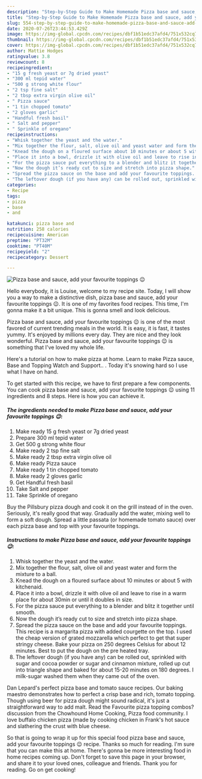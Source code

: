 ```yaml
---
description: "Step-by-Step Guide to Make Homemade Pizza base and sauce, add your favourite toppings 😉"
title: "Step-by-Step Guide to Make Homemade Pizza base and sauce, add your favourite toppings 😉"
slug: 554-step-by-step-guide-to-make-homemade-pizza-base-and-sauce-add-your-favourite-toppings
date: 2020-07-26T23:44:53.429Z
image: https://img-global.cpcdn.com/recipes/dbf1b51edc37afd4/751x532cq70/pizza-base-and-sauce-add-your-favourite-toppings-😉-recipe-main-photo.jpg
thumbnail: https://img-global.cpcdn.com/recipes/dbf1b51edc37afd4/751x532cq70/pizza-base-and-sauce-add-your-favourite-toppings-😉-recipe-main-photo.jpg
cover: https://img-global.cpcdn.com/recipes/dbf1b51edc37afd4/751x532cq70/pizza-base-and-sauce-add-your-favourite-toppings-😉-recipe-main-photo.jpg
author: Mattie Hodges
ratingvalue: 3.8
reviewcount: 8
recipeingredient:
- "15 g fresh yeast or 7g dried yeast"
- "300 ml tepid water"
- "500 g strong white flour"
- "2 tsp fine salt"
- "2 tbsp extra virgin olive oil"
- " Pizza sauce"
- "1 tin chopped tomato"
- "2 gloves garlic"
- "Handful fresh basil"
- " Salt and pepper"
- " Sprinkle of oregano"
recipeinstructions:
- "Whisk together the yeast and the water."
- "Mix together the flour, salt, olive oil and yeast water and form the mixture to a ball."
- "Knead the dough on a floured surface about 10 minutes or about 5 with kitchenaid."
- "Place it into a bowl, drizzle it with olive oil and leave to rise in a warm place for about 30min or until it doubles in size."
- "For the pizza sauce put everything to a blender and blitz it together until smooth."
- "Now the dough it’s ready cut to size and stretch into pizza shape."
- "Spread the pizza sauce on the base and add your favourite toppings. This recipe is a margarita pizza with added courgette on the top. I used the cheap version of grated mozzarella which perfect to get that super stringy cheese. Bake your pizza on 250 degrees Celsius for about 12 minutes. Best to put the dough on the pre heated tray."
- "The leftover dough (if you have any) can be rolled out, sprinkled with sugar and cocoa powder or sugar and cinnamon mixture, rolled up cut into triangle shape and baked for about 15-20 minutes on 180 degrees. I milk-sugar washed them when they came out of the oven."
categories:
- Recipe
tags:
- pizza
- base
- and

katakunci: pizza base and 
nutrition: 258 calories
recipecuisine: American
preptime: "PT32M"
cooktime: "PT40M"
recipeyield: "2"
recipecategory: Dessert

---
```



![Pizza base and sauce, add your favourite toppings 😉](https://img-global.cpcdn.com/recipes/dbf1b51edc37afd4/751x532cq70/pizza-base-and-sauce-add-your-favourite-toppings-😉-recipe-main-photo.jpg)

Hello everybody, it is Louise, welcome to my recipe site. Today, I will show you a way to make a distinctive dish, pizza base and sauce, add your favourite toppings 😉. It is one of my favorites food recipes. This time, I'm gonna make it a bit unique. This is gonna smell and look delicious.

Pizza base and sauce, add your favourite toppings 😉 is one of the most favored of current trending meals in the world. It is easy, it is fast, it tastes yummy. It's enjoyed by millions every day. They are nice and they look wonderful. Pizza base and sauce, add your favourite toppings 😉 is something that I've loved my whole life.

Here&#39;s a tutorial on how to make pizza at home. Learn to make Pizza sauce, Base and Topping Watch and Support.. . Today it&#39;s snowing hard so I use what I have on hand.


To get started with this recipe, we have to first prepare a few components. You can cook pizza base and sauce, add your favourite toppings 😉 using 11 ingredients and 8 steps. Here is how you can achieve it.

<!--inarticleads1-->

##### The ingredients needed to make Pizza base and sauce, add your favourite toppings 😉:

1. Make ready 15 g fresh yeast or 7g dried yeast
1. Prepare 300 ml tepid water
1. Get 500 g strong white flour
1. Make ready 2 tsp fine salt
1. Make ready 2 tbsp extra virgin olive oil
1. Make ready  Pizza sauce
1. Make ready 1 tin chopped tomato
1. Make ready 2 gloves garlic
1. Get Handful fresh basil
1. Take  Salt and pepper
1. Take  Sprinkle of oregano


Buy the Pillsbury pizza dough and cook it on the grill instead of in the oven. Seriously, it&#39;s really good that way. Gradually add the water, mixing well to form a soft dough. Spread a little passata (or homemade tomato sauce) over each pizza base and top with your favourite toppings. 

<!--inarticleads2-->

##### Instructions to make Pizza base and sauce, add your favourite toppings 😉:

1. Whisk together the yeast and the water.
1. Mix together the flour, salt, olive oil and yeast water and form the mixture to a ball.
1. Knead the dough on a floured surface about 10 minutes or about 5 with kitchenaid.
1. Place it into a bowl, drizzle it with olive oil and leave to rise in a warm place for about 30min or until it doubles in size.
1. For the pizza sauce put everything to a blender and blitz it together until smooth.
1. Now the dough it’s ready cut to size and stretch into pizza shape.
1. Spread the pizza sauce on the base and add your favourite toppings. This recipe is a margarita pizza with added courgette on the top. I used the cheap version of grated mozzarella which perfect to get that super stringy cheese. Bake your pizza on 250 degrees Celsius for about 12 minutes. Best to put the dough on the pre heated tray.
1. The leftover dough (if you have any) can be rolled out, sprinkled with sugar and cocoa powder or sugar and cinnamon mixture, rolled up cut into triangle shape and baked for about 15-20 minutes on 180 degrees. I milk-sugar washed them when they came out of the oven.


Dan Lepard&#39;s perfect pizza base and tomato sauce recipes. Our baking maestro demonstrates how to perfect a crisp base and rich, tomato topping. Though using beer for pizza dough might sound radical, it&#39;s just a straightforward way to add malt. Read the Favourite pizza topping combos? discussion from the Chowhound Home Cooking, Pizza food community. I love buffalo chicken pizza (made by cooking chicken in Frank&#39;s hot sauce and slathering the crust with blue cheese. 

So that is going to wrap it up for this special food pizza base and sauce, add your favourite toppings 😉 recipe. Thanks so much for reading. I'm sure that you can make this at home. There's gonna be more interesting food in home recipes coming up. Don't forget to save this page in your browser, and share it to your loved ones, colleague and friends. Thank you for reading. Go on get cooking!
